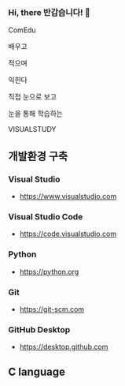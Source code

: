 ### Hi, there 반갑습니다! 👋

<!-- 
**VisualStudy/VisualStudy** is a ✨ _special_ ✨ repository because its `README.md` (this file) appears on your GitHub profile.
ok.
Here are some ideas to get you started:

- 🔭 I’m currently working on ... 
- 🌱 I’m currently learning ... 
- 👯 I’m looking to collaborate on ...
- 🤔 I’m looking for help with ...
- 💬 Ask me about ...
- 📫 How to reach me: ...
- 😄 Pronouns: ...
- ⚡ Fun fact: ...
-->
ComEdu

배우고

적으며

익힌다



직접 눈으로 보고 

눈을 통해 학습하는

VISUALSTUDY


## 개발환경 구축

### Visual Studio
- https://www.visualstudio.com

### Visual Studio Code
- https://code.visualstudio.com

### Python
- https://python.org

### Git
- https://git-scm.com

### GitHub Desktop
- https://desktop.github.com


## C language











